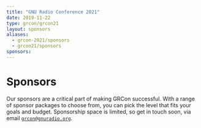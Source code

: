 ```yaml
---
title: "GNU Radio Conference 2021"
date: 2019-11-22 
type: grcon/grcon21
layout: sponsors
aliases:
  - grcon-2021/sponsors
  - grcon21/sponsors
sponsors:
---
```


# Sponsors

Our sponsors are a critical part of making GRCon successful. With a range of
sponsor packages to choose from, you can pick the level that fits your goals
and budget. Sponsorship space is limited, so get in touch soon, via email
[`grcon@gnuradio.org`](mailto:grcon@gnuradio.org).
